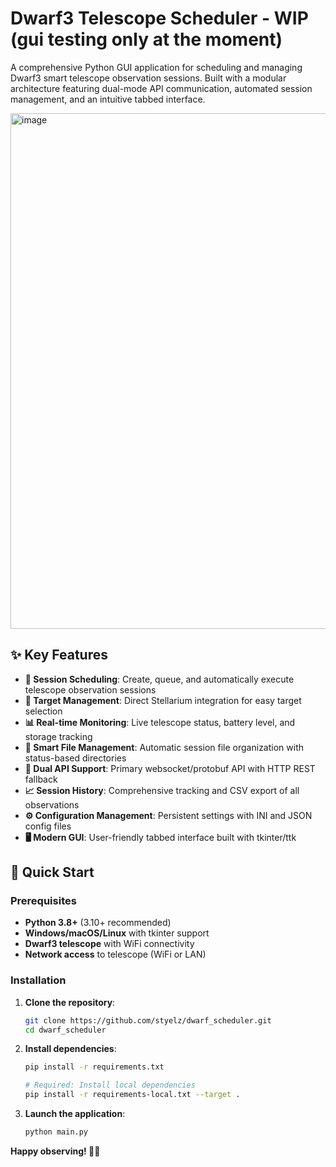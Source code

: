 # Dwarf3 Telescope Scheduler - WIP (gui testing only at the moment)

A comprehensive Python GUI application for scheduling and managing Dwarf3 smart telescope observation sessions. Built with a modular architecture featuring dual-mode API communication, automated session management, and an intuitive tabbed interface.

<img width="1204" height="825" alt="image" src="https://github.com/user-attachments/assets/0986ea2e-4159-4313-9e39-f98e6d4f604c" />

## ✨ Key Features

- **📅 Session Scheduling**: Create, queue, and automatically execute telescope observation sessions
- **🎯 Target Management**: Direct Stellarium integration for easy target selection
- **📊 Real-time Monitoring**: Live telescope status, battery level, and storage tracking
- **📁 Smart File Management**: Automatic session file organization with status-based directories
- **🔄 Dual API Support**: Primary websocket/protobuf API with HTTP REST fallback
- **📈 Session History**: Comprehensive tracking and CSV export of all observations
- **⚙️ Configuration Management**: Persistent settings with INI and JSON config files
- **🖥️ Modern GUI**: User-friendly tabbed interface built with tkinter/ttk

## 🚀 Quick Start

### Prerequisites
- **Python 3.8+** (3.10+ recommended)
- **Windows/macOS/Linux** with tkinter support
- **Dwarf3 telescope** with WiFi connectivity
- **Network access** to telescope (WiFi or LAN)

### Installation

1. **Clone the repository**:
   ```bash
   git clone https://github.com/styelz/dwarf_scheduler.git
   cd dwarf_scheduler
   ```

2. **Install dependencies**:
   ```bash
   pip install -r requirements.txt
   
   # Required: Install local dependencies
   pip install -r requirements-local.txt --target .
   ```

3. **Launch the application**:
   ```bash
   python main.py
   ```

**Happy observing! 🔭✨**



